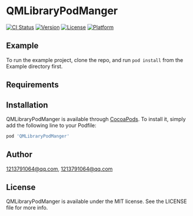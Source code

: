 # QMLibraryPodManger

[![CI Status](https://img.shields.io/travis/1213791064@qq.com/QMLibraryPodManger.svg?style=flat)](https://travis-ci.org/1213791064@qq.com/QMLibraryPodManger)
[![Version](https://img.shields.io/cocoapods/v/QMLibraryPodManger.svg?style=flat)](https://cocoapods.org/pods/QMLibraryPodManger)
[![License](https://img.shields.io/cocoapods/l/QMLibraryPodManger.svg?style=flat)](https://cocoapods.org/pods/QMLibraryPodManger)
[![Platform](https://img.shields.io/cocoapods/p/QMLibraryPodManger.svg?style=flat)](https://cocoapods.org/pods/QMLibraryPodManger)

## Example

To run the example project, clone the repo, and run `pod install` from the Example directory first.

## Requirements

## Installation

QMLibraryPodManger is available through [CocoaPods](https://cocoapods.org). To install
it, simply add the following line to your Podfile:

```ruby
pod 'QMLibraryPodManger'
```

## Author

1213791064@qq.com, 1213791064@qq.com

## License

QMLibraryPodManger is available under the MIT license. See the LICENSE file for more info.
